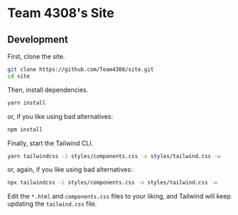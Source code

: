 # Team 4308's Site

## Development

First, clone the site.

```sh
git clone https://github.com/Team4308/site.git
cd site
```

Then, install dependencies.

```sh
yarn install
```

or, if you like using bad alternatives:

```sh
npm install
```

Finally, start the Tailwind CLI.

```sh
yarn tailwindcss -i styles/components.css -o styles/tailwind.css -w
```

or, again, if you like using bad alternatives:

```sh
npx tailwindcss -i styles/components.css -o styles/tailwind.css -w
```

Edit the `*.html` and `components.css` files to your liking, and Tailwind will keep updating the `tailwind.css` file.
